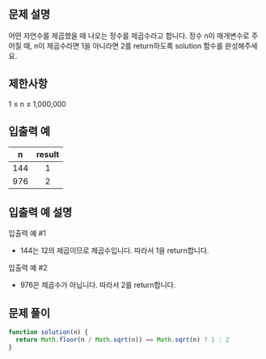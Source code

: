 ## 문제 설명
어떤 자연수를 제곱했을 때 나오는 정수를 제곱수라고 합니다. 정수 n이 매개변수로 주어질 때, n이 제곱수라면 1을 아니라면 2를 return하도록 solution 함수를 완성해주세요.

## 제한사항
1 ≤ n ≤ 1,000,000
## 입출력 예
n	|result
:--:|:--:|
144|	1
976	|2
## 입출력 예 설명
입출력 예 #1

- 144는 12의 제곱이므로 제곱수입니다. 따라서 1을 return합니다.

입출력 예 #2

- 976은 제곱수가 아닙니다. 따라서 2를 return합니다.

## 문제 풀이
```js
function solution(n) {
  return Math.floor(n / Math.sqrt(n)) == Math.sqrt(n) ? 1 : 2
}
```